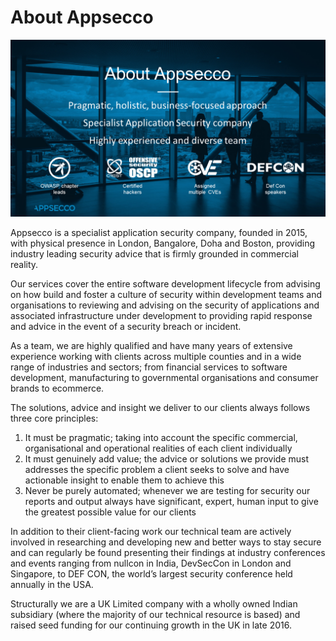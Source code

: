 # About Appsecco

[![About Appsecco](images/about-appsecco.png)](https://appsecco.com)

Appsecco is a specialist application security company, founded in 2015, with physical presence in London, Bangalore, Doha and Boston, providing industry leading security advice that is firmly grounded in commercial reality.

Our services cover the entire software development lifecycle from advising on how build and foster a culture of security within development teams and organisations to reviewing and advising on the security of applications and associated infrastructure under development to providing rapid response and advice in the event of a security breach or incident.

As a team, we are highly qualified and have many years of extensive experience working with clients across multiple counties and in a wide range of industries and sectors; from financial services to software development, manufacturing to governmental organisations and consumer brands to ecommerce.

The solutions, advice and insight we deliver to our clients always follows three core principles:

1. It must be pragmatic; taking into account the specific commercial, organisational and operational realities of each client individually
2. It must genuinely add value; the advice or solutions we provide must addresses the specific problem a client seeks to solve and have actionable insight to enable them to achieve this
3. Never be purely automated; whenever we are testing for security our reports and output always have significant, expert, human input to give the greatest possible value for our clients

In addition to their client-facing work our technical team are actively involved in researching and developing new and better ways to stay secure and can regularly be found presenting their findings at industry conferences and events ranging from nullcon in India, DevSecCon in London and Singapore, to DEF CON, the world’s largest security conference held annually in the USA.

Structurally we are a UK Limited company with a wholly owned Indian subsidiary (where the majority of our technical resource is based) and raised seed funding for our continuing growth in the UK in late 2016.